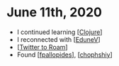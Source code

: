 # June 11th, 2020
- I continued learning [[Clojure]]
- I reconnected with [[EduneV]]
- [[Twitter to Roam]]
- Found [[fpallopides]], [[chophshiy]]

[//begin]: # "Autogenerated link references for markdown compatibility"
[Clojure]: ../clojure.md "Clojure"
[EduneV]: ../edunev.md "EduneV"
[Twitter to Roam]: ../twitter-to-roam.md "Twitter to Roam"
[fpallopides]: ../fpallopides.md "Fpallopides"
[chophshiy]: ../chophshiy.md "Chophshiy"
[//end]: # "Autogenerated link references"